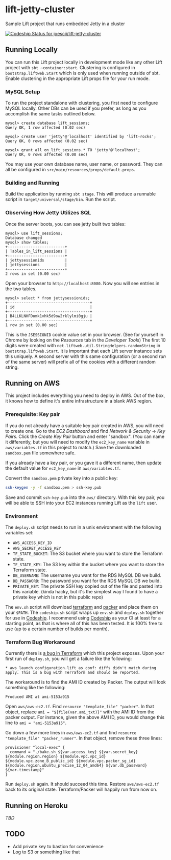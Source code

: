 # lift-jetty-cluster
Sample Lift project that runs embedded Jetty in a cluster

[ ![Codeship Status for joescii/lift-jetty-cluster](https://codeship.com/projects/c0e8eac0-2c0b-0133-b2b8-16bcb9ef4133/status?branch=master)](https://codeship.com/projects/98491)

## Running Locally
You can run this Lift project locally in development mode like any other Lift project with `sbt ~container:start`.
Clustering is configured in `bootstrap.liftweb.Start` which is only used when running outside of sbt.
Enable clustering in the appropriate Lift props file for your run mode.

### MySQL Setup
To run the project standalone with clustering, you first need to configure MySQL locally.
Other DBs can be used if you prefer, as long as you accomplish the same tasks outlined below.

```text
mysql> create database lift_sessions;
Query OK, 1 row affected (0.02 sec)

mysql> create user 'jetty'@'localhost' identified by 'lift-rocks';
Query OK, 0 rows affected (0.02 sec)

mysql> grant all on lift_sessions.* TO 'jetty'@'localhost';
Query OK, 0 rows affected (0.00 sec)
```

You may use your own database name, user name, or password.
They can all be configured in `src/main/resources/props/default.props`.

### Building and Running
Build the application by running `sbt stage`.
This will produce a runnable script in `target/universal/stage/bin`.
Run the script.

### Observing How Jetty Utilizes SQL
Once the server boots, you can see jetty built two tables:
```text
mysql> use lift_sessions;
Database changed
mysql> show tables;
+-------------------------+
| Tables_in_lift_sessions |
+-------------------------+
| jettysessionids         |
| jettysessions           |
+-------------------------+
2 rows in set (0.00 sec)
```

Open your browser to `http://localhost:8080`.
Now you will see entries in the two tables.

```text
mysql> select * from jettysessionids;
+------------------------------------+
| id                                 |
+------------------------------------+
| B4LLKLNHFDomk1vhk5d9ow2rklylmi0gju |
+------------------------------------+
1 row in set (0.00 sec)
```

This is the `JSESSIONID` cookie value set in your browser.
(See for yourself in Chrome by looking on the _Resources_ tab in the _Developer Tools_)
The first 10 digits were created with `net.liftweb.util.StringHelpers.randomString` in `bootstrap.liftweb.Start`.
It is important that each Lift server instance sets this uniquely.
A second server with this same configuration (or a second _run_ of the same server) will prefix all of the cookies with a different random string.

## Running on AWS 
This project includes everything you need to deploy in AWS.
Out of the box, it knows how to define it's entire infrastructure in a blank AWS region.

### Prerequisite: Key pair
If you do not already have a suitable key pair created in AWS, you will need to create one.
Go to the _EC2 Dashboard_ and find _Network & Security_ -> _Key Pairs_.
Click the _Create Key Pair_ button and enter "sandbox".
(You can name it differently, but you will need to modify the `ec2_key_name` variable in `aws/variables.tf` in this project to match.)
Save the downloaded `sandbox.pem` file somewhere safe.

If you already have a key pair, or you gave it a different name, then update the default value for `ec2_key_name` in `aws/variables.tf`.

Convert the `sandbox.pem` private key into a public key:

```bash
ssh-keygen -y -f sandbox.pem > ssh-key.pub
```

Save and commit `ssh-key.pub` into the `aws/` directory.
With this key pair, you will be able to SSH into your EC2 instances running Lift as the `lift` user.

### Environment
The `deploy.sh` script needs to run in a unix environment with the following variables set:
* `AWS_ACCESS_KEY_ID`
* `AWS_SECRET_ACCESS_KEY`
* `TF_STATE_BUCKET`: The S3 bucket where you want to store the Terraform state.
* `TF_STATE_KEY`: The S3 key within the bucket where you want to store the Terraform state.
* `DB_USERNAME`: The username you want for the RDS MySQL DB we build.
* `DB_PASSWORD`: The password you want for the RDS MySQL DB we build.
* `PRIVATE_KEY`: The private SSH key copied out of the file and pasted into this variable.
(kinda hacky, but it's the simplest way I found to have a private key which is not in this public repo)

The `env.sh` script will download [terraform](https://terraform.io/) and [packer](https://www.packer.io/) and place them on your `$PATH`.
The `codeship.sh` script wraps up `env.sh` and `deploy.sh` together for use in [Codeship](http://codeship.io).
I recommend using [Codeship](http://codeship.io) as your CI at least for a starting point, as that is where all of this has been tested.
It is 100% free to use (up to a certain number of builds per month).

### Terraform Bug Workaround
Currently there is [a bug in Terraform](https://github.com/hashicorp/terraform/issues/3125) which this project exposes.
Upon your first run of `deploy.sh`, you will get a failure like the following:

```text
* aws_launch_configuration.lift_as_conf: diffs didn't match during apply. This is a bug with Terraform and should be reported.
```

The workaround is to find the AMI ID created by Packer.
The output will look something like the following:

```text
Produced AMI at ami-5153a915
```

Open `aws/aws-ec2.tf`.
Find `resource "template_file" "packer"`.
In that object, replace `ami = "${file(var.ami_txt)}"` with the AMI ID from the packer output.
For instance, given the above AMI ID, you would change this line to `ami = "ami-5153a915"`.

Go down a few more lines in `aws/aws-ec2.tf` and find `resource "template_file" "packer_runner"`.
In that object, remove these three lines:

```text
provisioner "local-exec" {
  command = "./bake.sh ${var.access_key} ${var.secret_key} ${module.region.region} ${module.vpc.vpc_id} ${module.vpc.zone_B_public_id} ${module.vpc.packer_sg_id} ${module.region.ubuntu_precise_12_04_amd64} ${var.db_password} ${var.timestamp}"
}
```

Run `deploy.sh` again.
It should succeed this time.
Restore `aws/aws-ec2.tf` back to its original state.
Terraform/Packer will happily run from now on.

## Running on Heroku
_TBD_

## TODO

* Add private key to bastion for convenience
* Log to S3 or something like that